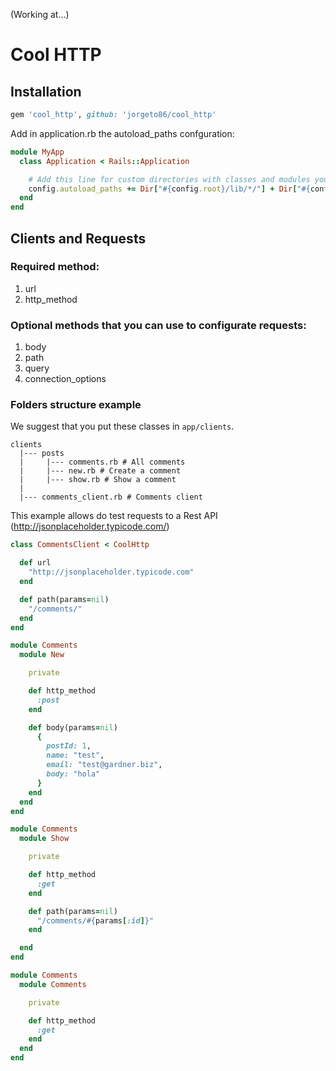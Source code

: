 (Working at...)

# Cool HTTP

## Installation
```ruby
gem 'cool_http', github: 'jorgeto86/cool_http'
```

Add in application.rb the autoload_paths confguration:
```ruby
module MyApp
  class Application < Rails::Application

    # Add this line for custom directories with classes and modules you want to be autoloadable.
    config.autoload_paths += Dir["#{config.root}/lib/*/"] + Dir["#{config.root}/lib"]
  end
end
```

## Clients and Requests

### Required method:

1. url
2. http_method

### Optional methods that you can use to configurate requests:

1. body
2. path
3. query
4. connection_options

### Folders structure example
We suggest that you put these classes in `app/clients`.
```console
clients
  |--- posts
  |     |--- comments.rb # All comments
  |     |--- new.rb # Create a comment
  |     |--- show.rb # Show a comment
  |
  |--- comments_client.rb # Comments client
```

This example allows do test requests to a Rest API (http://jsonplaceholder.typicode.com/)

```ruby
class CommentsClient < CoolHttp

  def url
    "http://jsonplaceholder.typicode.com"
  end

  def path(params=nil)
    "/comments/"
  end
end

module Comments
  module New

    private

    def http_method
      :post
    end

    def body(params=nil)
      {
        postId: 1,
        name: "test",
        email: "test@gardner.biz",
        body: "hola"
      }
    end
  end
end

module Comments
  module Show

    private

    def http_method
      :get
    end

    def path(params=nil)
      "/comments/#{params[:id]}"
    end

  end
end

module Comments
  module Comments

    private

    def http_method
      :get
    end
  end
end
```
